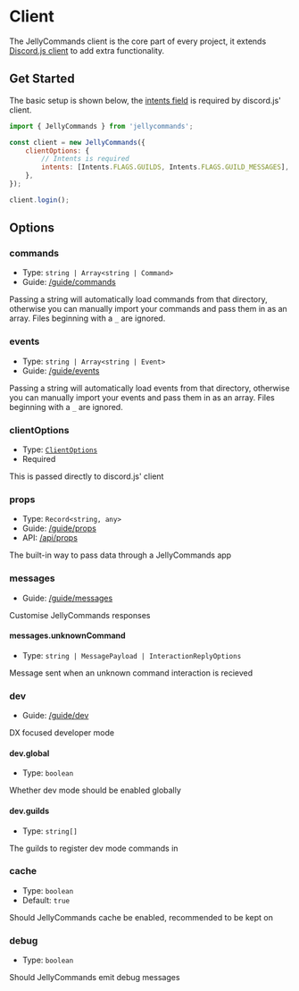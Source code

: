 # Client

The JellyCommands client is the core part of every project, it extends [Discord.js client](https://discord.js.org/#/docs/discord.js/main/class/Client) to add extra functionality.

## Get Started

The basic setup is shown below, the [intents field](https://discord.js.org/#/docs/discord.js/main/typedef/IntentsResolvable) is required by discord.js' client.

```js
import { JellyCommands } from 'jellycommands';

const client = new JellyCommands({
    clientOptions: {
        // Intents is required
        intents: [Intents.FLAGS.GUILDS, Intents.FLAGS.GUILD_MESSAGES],
    },
});

client.login();
```

## Options

### commands

- Type: `string | Array<string | Command>`
- Guide: [/guide/commands](/guide/commands)

Passing a string will automatically load commands from that directory, otherwise you can manually import your commands and pass them in as an array. Files beginning with a `_` are ignored.

### events 

- Type: `string | Array<string | Event>`
- Guide: [/guide/events](/guide/events)

Passing a string will automatically load events from that directory, otherwise you can manually import your events and pass them in as an array. Files beginning with a `_` are ignored.

### clientOptions

- Type: [`ClientOptions`](https://discord.js.org/#/docs/discord.js/main/typedef/ClientOptions)
- Required

This is passed directly to discord.js' client

### props

- Type: `Record<string, any>`
- Guide: [/guide/props](/guide/props)
- API: [/api/props](/api/props)

The built-in way to pass data through a JellyCommands app

### messages

- Guide: [/guide/messages](/guide/messages)

Customise JellyCommands responses

#### messages.unknownCommand

- Type: `string | MessagePayload | InteractionReplyOptions`

Message sent when an unknown command interaction is recieved

### dev

- Guide: [/guide/dev](/guide/dev)

DX focused developer mode

#### dev.global

- Type: `boolean`

Whether dev mode should be enabled globally

#### dev.guilds

- Type: `string[]`

The guilds to register dev mode commands in

### cache

- Type: `boolean`
- Default: `true`

Should JellyCommands cache be enabled, recommended to be kept on

### debug

- Type: `boolean`

Should JellyCommands emit debug messages
